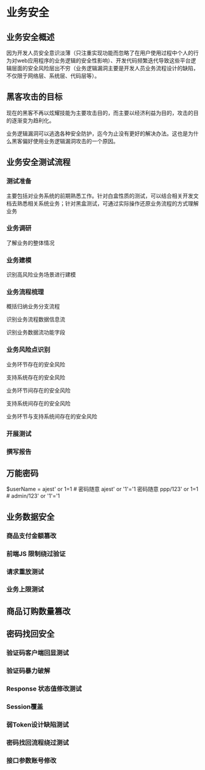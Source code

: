 # 业务安全

## 业务安全概述

因为开发人员安全意识淡薄（只注重实现功能而忽略了在用户使用过程中个人的行为对web应用程序的业务逻辑的安全性影响）、开发代码频繁迭代导致这些平台逻辑层面的安全风险层出不穷（业务逻辑漏洞主要是开发人员业务流程设计的缺陷，不仅限于网络层、系统层、代码层等）。

## 黑客攻击的目标

现在的黑客不再以炫耀技能为主要攻击目的，而主要以经济利益为目的，攻击的目的逐渐变为趋利化。

业务逻辑漏洞可以逃逸各种安全防护，迄今为止没有更好的解决办法。这也是为什么黑客偏好使用业务逻辑漏洞攻击的一个原因。

## 业务安全测试流程

### 测试准备

主要包括对业务系统的前期熟悉工作。针对白盒性质的测试，可以结合相关开发文档去熟悉相关系统业务；针对黑盒测试，可通过实际操作还原业务流程的方式理解业务

### 业务调研

了解业务的整体情况

### 业务建模

识别高风险业务场景进行建模

### 业务流程梳理

概括归纳业务分支流程

识别业务流程数据信息流

识别业务数据流功能字段

### 业务风险点识别

业务环节存在的安全风险

支持系统存在的安全风险

业务环节间存在的安全风险

支持系统间存在的安全风险

业务环节与支持系统间存在的安全风险

### 开展测试

### 撰写报告

## 万能密码

$userName = ajest' or 1=1 #  密码随意
ajest' or '1'='1   密码随意
ppp/123' or 1=1 #
admin/123' or '1'='1

## 业务数据安全

### 商品支付金额篡改

### 前端JS 限制绕过验证

### 请求重放测试

### 业务上限测试

## 商品订购数量篡改

## 密码找回安全

### 验证码客户端回显测试

### 验证码暴力破解

### Response 状态值修改测试

### Session覆盖

### 弱Token设计缺陷测试

### 密码找回流程绕过测试

### 接口参数账号修改

